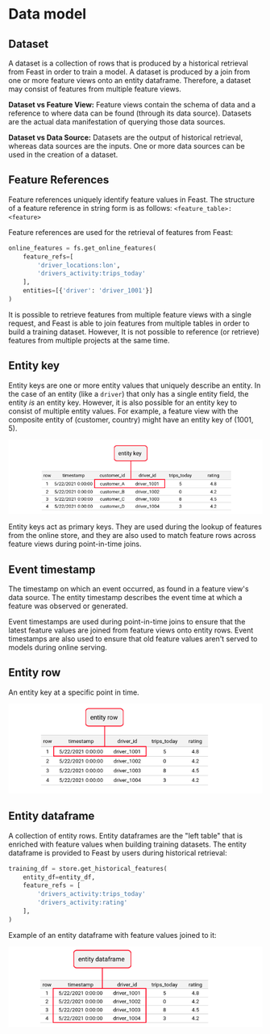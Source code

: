 # Data model

## Dataset

A dataset is a collection of rows that is produced by a historical retrieval from Feast in order to train a model. A dataset is produced by a join from one or more feature views onto an entity dataframe. Therefore, a dataset may consist of features from multiple feature views.

**Dataset vs Feature View:** Feature views contain the schema of data and a reference to where data can be found \(through its data source\). Datasets are the actual data manifestation of querying those data sources.

**Dataset vs Data Source:** Datasets are the output of historical retrieval, whereas data sources are the inputs. One or more data sources can be used in the creation of a dataset.

## Feature References

Feature references uniquely identify feature values in Feast. The structure of a feature reference in string form is as follows: `<feature_table>:<feature>`

Feature references are used for the retrieval of features from Feast:

```python
online_features = fs.get_online_features(
    feature_refs=[
        'driver_locations:lon',
        'drivers_activity:trips_today'
    ],
    entities=[{'driver': 'driver_1001'}]
)
```

It is possible to retrieve features from multiple feature views with a single request, and Feast is able to join features from multiple tables in order to build a training dataset. However, It is not possible to reference \(or retrieve\) features from multiple projects at the same time.

## **Entity key**

Entity keys are one or more entity values that uniquely describe an entity. In the case of an entity \(like a `driver`\) that only has a single entity field, the entity _is_ an entity key. However, it is also possible for an entity key to consist of multiple entity values. For example, a feature view with the composite entity of \(customer, country\) might have an entity key of \(1001, 5\).

![](../.gitbook/assets/image%20%2815%29.png)

Entity keys act as primary keys. They are used during the lookup of features from the online store, and they are also used to match feature rows across feature views during point-in-time joins.

## Event timestamp

The timestamp on which an event occurred, as found in a feature view's data source. The entity timestamp describes the event time at which a feature was observed or generated.

Event timestamps are used during point-in-time joins to ensure that the latest feature values are joined from feature views onto entity rows. Event timestamps are also used to ensure that old feature values aren't served to models during online serving.

## Entity row

An entity key at a specific point in time.

![](../.gitbook/assets/image%20%2811%29.png)

## Entity dataframe

A collection of entity rows. Entity dataframes are the "left table" that is enriched with feature values when building training datasets. The entity dataframe is provided to Feast by users during historical retrieval:

```python
training_df = store.get_historical_features(
    entity_df=entity_df, 
    feature_refs = [
        'drivers_activity:trips_today'
        'drivers_activity:rating'
    ],
)
```

Example of an entity dataframe with feature values joined to it:

![](../.gitbook/assets/image%20%2817%29.png)

